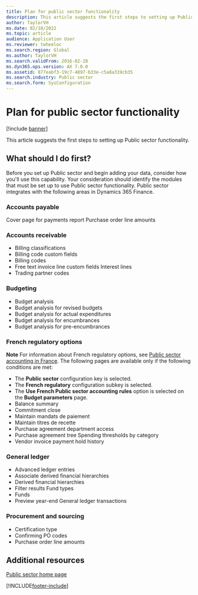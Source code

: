 ```yaml
---
title: Plan for public sector functionality
description: This article suggests the first steps to setting up Public sector functionality.
author: TaylorVH
ms.date: 02/18/2022
ms.topic: article
audience: Application User
ms.reviewer: twheeloc
ms.search.region: Global
ms.author: TaylorVH
ms.search.validFrom: 2016-02-28
ms.dyn365.ops.version: AX 7.0.0
ms.assetid: 877eabf3-19c7-4897-b33e-c5a8a319cb35
ms.search.industry: Public sector
ms.search.form: SysConfiguration
---
```


# Plan for public sector functionality

[!include [banner](../includes/banner.md)]

This article suggests the first steps to setting up Public sector functionality.

## What should I do first?

Before you set up Public sector and begin adding your data, consider how you'll use this capability. Your consideration should identify the modules that must be set up to use Public sector functionality. Public sector integrates with the following areas in Dynamics 365 Finance. 

### Accounts payable

Cover page for payments report Purchase order line amounts

### Accounts receivable

- Billing classifications
- Billing code custom fields
- Billing codes
- Free text invoice line custom fields Interest lines
- Trading partner codes

### Budgeting

- Budget analysis
- Budget analysis for revised budgets
- Budget analysis for actual expenditures
- Budget analysis for encumbrances
- Budget analysis for pre-encumbrances

### French regulatory options

**Note** For information about French regulatory options, see [Public sector accounting in France](../localizations/emea-fra-public-sector-accounting.md). The following pages are available only if the following conditions are met:

- The **Public sector** configuration key is selected.
- The **French regulatory** configuration subkey is selected.
- The **Use French Public sector accounting rules** option is selected on the **Budget parameters** page.
- Balance summary
- Commitment close
- Maintain mandats de paiement
- Maintain titres de recette
- Purchase agreement department access
- Purchase agreement tree Spending thresholds by category
- Vendor invoice payment hold history

### General ledger

- Advanced ledger entries
- Associate derived financial hierarchies
- Derived financial hierarchies
- Filter results Fund types
- Funds
- Preview year-end General ledger transactions

### Procurement and sourcing

- Certification type
- Confirming PO codes
- Purchase order line amounts

## Additional resources

[Public sector home page](public-sector-functionality.md)





[!INCLUDE[footer-include](../../includes/footer-banner.md)]
